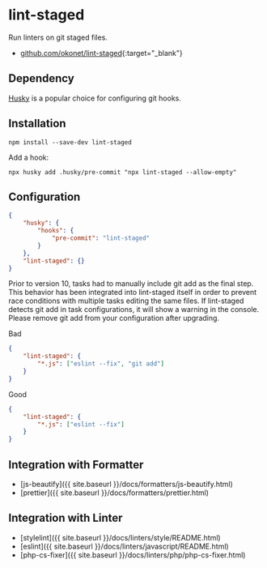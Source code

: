 # lint-staged

Run linters on git staged files.

- [github.com/okonet/lint-staged](https://github.com/okonet/lint-staged){:target="_blank"}

## Dependency

[Husky](husky.html) is a popular choice for configuring git hooks.

## Installation

```shell
npm install --save-dev lint-staged
```

Add a hook:

```shell
npx husky add .husky/pre-commit "npx lint-staged --allow-empty"
```

## Configuration

```json
{
    "husky": {
        "hooks": {
            "pre-commit": "lint-staged"
        }
    },
    "lint-staged": {}
}
```

Prior to version 10, tasks had to manually include git add as the final step. This behavior has been integrated into lint-staged itself in order to prevent race conditions with multiple tasks editing the same files. If lint-staged detects git add in task configurations, it will show a warning in the console. Please remove git add from your configuration after upgrading.

Bad

```json
{
    "lint-staged": {
        "*.js": ["eslint --fix", "git add"]
    }
}
```

Good

```json
{
    "lint-staged": {
        "*.js": ["eslint --fix"]
    }
}
```

## Integration with Formatter

- [js-beautify]({{ site.baseurl }}/docs/formatters/js-beautify.html)
- [prettier]({{ site.baseurl }}/docs/formatters/prettier.html)

## Integration with Linter

- [stylelint]({{ site.baseurl }}/docs/linters/style/README.html)
- [eslint]({{ site.baseurl }}/docs/linters/javascript/README.html)
- [php-cs-fixer]({{ site.baseurl }}/docs/linters/php/php-cs-fixer.html)
